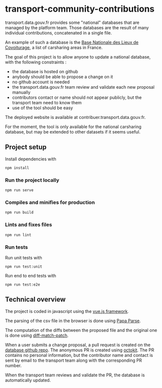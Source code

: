 # transport-community-contributions

transport.data.gouv.fr provides some "national" databases that are managed by the platform team. Those databases are the result of many individual contributions, concatenated in a single file.

An example of such a database is the [Base Nationale des Lieux de Covoiturage](https://transport.data.gouv.fr/datasets/base-nationale-des-lieux-de-covoiturage/), a list of carsharing areas in France.

The goal of this project is to allow anyone to update a national database, with the following constraints :
- the database is hosted on github
- anybody should be able to propose a change on it
- no github account is needed
- the transport.data.gouv.fr team review and validate each new proposal manually
- contributors contact or name should not appear publicly, but the transport team need to know them
- use of the tool should be easy
  
The deployed website is available at contribuer.transport.data.gouv.fr.

For the moment, the tool is only available for the national carsharing database, but may be extended to other datasets if it seems useful.

## Project setup
Install dependencies with
```
npm install
```

### Run the project locally
```
npm run serve
```

### Compiles and minifies for production
```
npm run build
```

### Lints and fixes files
```
npm run lint
```

### Run tests
Run unit tests with
```
npm run test:unit
```

Run end to end tests with
```
npm run test:e2e
```

## Technical overview
The project is coded in javascript using the [vue.js framework](https://vuejs.org/).

The parsing of the csv file in the browser is done using [Papa Parse](https://www.papaparse.com/).

The computation of the diffs between the proposed file and the original one is done using [diff-match-patch](https://github.com/google/diff-match-patch).

When a user submits a change proposal, a pull request is created on the [database github repo](https://github.com/etalab/transport-base-nationale-covoiturage/). The anonymous PR is created using [octokit](https://github.com/octokit/rest.js). The PR contains no personal information, but the contributor name and contact is sent by email to the transport team along with the corresponding PR number.

When the transport team reviews and validate the PR, the database is automatically updated.
